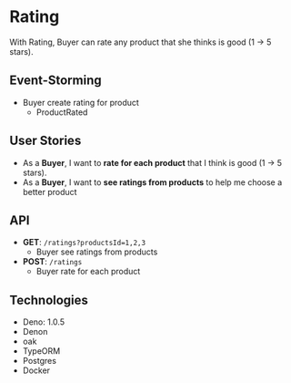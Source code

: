 # Rating

With Rating, Buyer can rate any product that she thinks is good (1 -> 5 stars).

## Event-Storming

- Buyer create rating for product
  - ProductRated

## User Stories

- As a **Buyer**, I want to **rate for each product** that I think is good (1 -> 5 stars).
- As a **Buyer**, I want to **see ratings from products** to help me choose a better product

## API

- **GET**: `/ratings?productsId=1,2,3`
  - Buyer see ratings from products
- **POST**: `/ratings`
  - Buyer rate for each product 

## Technologies

- Deno: 1.0.5
- Denon
- oak
- TypeORM
- Postgres
- Docker
